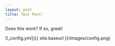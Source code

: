 ```yaml
---
layout: post
title: Test Post!
---
```


Does this work? If so, great!

![_config.yml]({{ site.baseurl }}/images/config.png)
